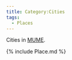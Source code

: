 ```yaml
---
title: Category:Cities
tags:
  - Places
---
```

Cities in [MUME](MUME "wikilink").

{% include Place.md %}
